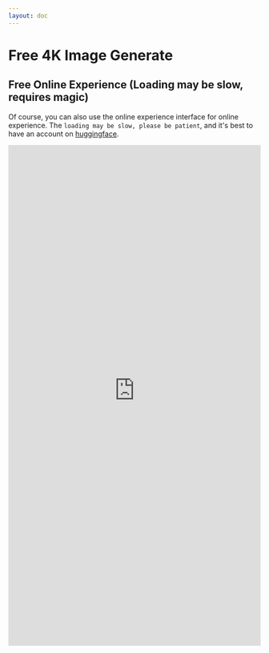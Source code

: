 ```yaml
---
layout: doc
---
```

# Free 4K Image Generate

## Free Online Experience (Loading may be slow, requires magic)

Of course, you can also use the online experience interface for online experience. The `loading may be slow, please be patient`, and it's best to have an account on [huggingface](https://huggingface.co/). 

<iframe
	src="https://prithivmlmods-imagineo-4k.hf.space"
	frameborder="0"
	width="100%"
	height="1000"
></iframe>